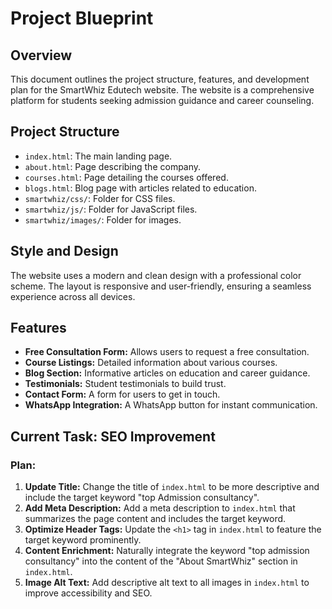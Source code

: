 
# Project Blueprint

## Overview

This document outlines the project structure, features, and development plan for the SmartWhiz Edutech website. The website is a comprehensive platform for students seeking admission guidance and career counseling.

## Project Structure

*   `index.html`: The main landing page.
*   `about.html`: Page describing the company.
*   `courses.html`: Page detailing the courses offered.
*   `blogs.html`: Blog page with articles related to education.
*   `smartwhiz/css/`: Folder for CSS files.
*   `smartwhiz/js/`: Folder for JavaScript files.
*   `smartwhiz/images/`: Folder for images.

## Style and Design

The website uses a modern and clean design with a professional color scheme. The layout is responsive and user-friendly, ensuring a seamless experience across all devices.

## Features

*   **Free Consultation Form:** Allows users to request a free consultation.
*   **Course Listings:** Detailed information about various courses.
*   **Blog Section:** Informative articles on education and career guidance.
*   **Testimonials:** Student testimonials to build trust.
*   **Contact Form:** A form for users to get in touch.
*   **WhatsApp Integration:** A WhatsApp button for instant communication.

## Current Task: SEO Improvement

### Plan:

1.  **Update Title:** Change the title of `index.html` to be more descriptive and include the target keyword "top Admission consultancy".
2.  **Add Meta Description:** Add a meta description to `index.html` that summarizes the page content and includes the target keyword.
3.  **Optimize Header Tags:** Update the `<h1>` tag in `index.html` to feature the target keyword prominently.
4.  **Content Enrichment:** Naturally integrate the keyword "top admission consultancy" into the content of the "About SmartWhiz" section in `index.html`.
5.  **Image Alt Text:** Add descriptive alt text to all images in `index.html` to improve accessibility and SEO.

